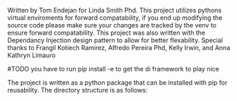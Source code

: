 Written by Tom Endejan for Linda Smith Phd.
This project utilizes pythons virtual enviroments for forward compatability, if you end up modifying the source code please make sure your changes are tracked by the venv to ensure forward compatability.
This project was also written with the Dependancy Injection design pattern to allow for better flexability.
Special thanks to Frangil Kotiech Ramirez, Alfredo Pereira Phd, Kelly Irwin, and Anna Kathryn Limauro

#TODO you have to run pip install -e to get the di framework to play nice

The project is written as a python package that can be installed with pip for reusability.
The directory structure is as follows: